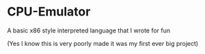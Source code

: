 # CPU-Emulator

A basic x86 style interpreted language that I wrote for fun

(Yes I know this is very poorly made it was my first ever big project)

